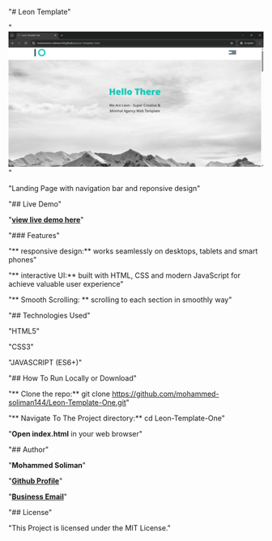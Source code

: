 "# Leon Template"

"![Project Screenshot](IMG/link-preview-screenshot.png)"

"Landing Page with navigation bar and reponsive design"

"## Live Demo"

"**[view live demo here](https://mohammed-soliman144/github.io/leon-template-one/)**"

"### Features"

"** responsive design:** works seamlessly on desktops, tablets and smart phones"

"** interactive UI:** built with HTML, CSS and modern JavaScript for achieve valuable user experience"

"** Smooth Scrolling: ** scrolling to each section in smoothly way"

"## Technologies Used"

"HTML5"

"CSS3"

"JAVASCRIPT (ES6+)"

"## How To Run Locally or Download"

"** Clone the repo:** git clone https://github.com/mohammed-soliman144/Leon-Template-One.git"

"** Navigate To The Project directory:** cd Leon-Template-One"

"**Open index.html** in your web browser"

"## Author"

"**Mohammed Soliman**"

"**[Github Profile](https://github.com/mohammed-soliman144)**"

"**[Business Email](mohammed-soliman144@gmail.com)**"

"## License"

"This Project is licensed under the MIT License."

